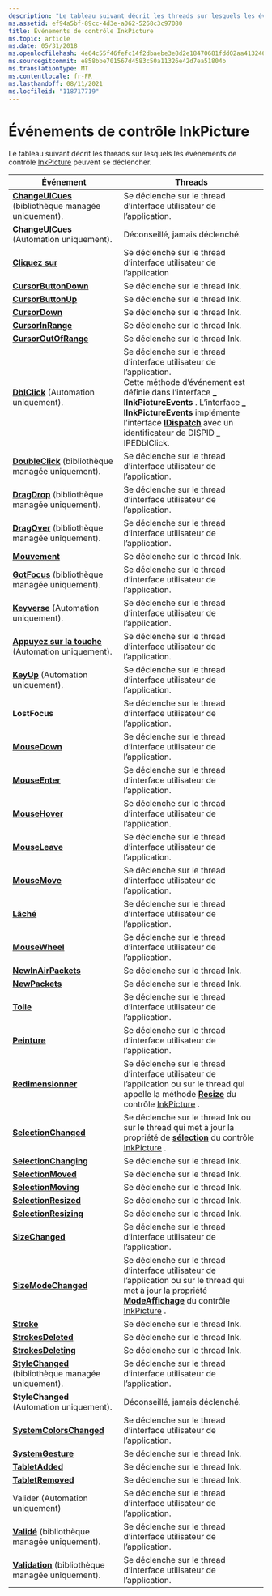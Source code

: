 ```yaml
---
description: "Le tableau suivant décrit les threads sur lesquels les événements de contrôle InkPicture peuvent se déclencher. EventThreadsChangeUICues (bibliothèque managée uniquement). Se déclenche sur le thread d’interface utilisateur de l’application. ChangeUICues (Automation uniquement). Déconseillé, jamais déclenché. ClickFires sur le threadCursorButtonDownFires d’interface utilisateur de l’application sur le thread d’entrée. CursorButtonUpFires sur le thread d’encre. CursorDownFires sur le thread d’encre. CursorInRangeFires sur le thread d’encre. CursorOutOfRangeFires sur le thread d’encre. DblClick (Automation uniquement). Se déclenche sur le thread d’interface utilisateur de l’application. Cette méthode d’événement est définie dans l' \\_ interface IInkPictureEvents. L' \\_ interface IInkPictureEvents implémente l’interface IDispatch avec un identificateur de DISPID \\_ IPEDblClick. DoubleClick (bibliothèque managée uniquement). Se déclenche sur le thread d’interface utilisateur de l’application. DragDrop (bibliothèque managée uniquement). Se déclenche sur le thread d’interface utilisateur de l’application. DragOver (bibliothèque managée uniquement). Se déclenche sur le thread d’interface utilisateur de l’application. GestureFires sur le thread d’encre. GotFocus (bibliothèque managée uniquement). Se déclenche sur le thread d’interface utilisateur de l’application. Keyverse (Automation uniquement). Se déclenche sur le thread d’interface utilisateur de l’application. Appuyez sur la touche (Automation uniquement). Se déclenche sur le thread d’interface utilisateur de l’application. KeyUp (Automation uniquement). Se déclenche sur le thread d’interface utilisateur de l’application. LostFocusFires sur le thread d’interface utilisateur de l’application. MouseDownFires sur le thread d’interface utilisateur de l’application. MouseEnterFires sur le thread d’interface utilisateur de l’application. MouseHoverFires sur le thread d’interface utilisateur de l’application. MouseLeaveFires sur le thread d’interface utilisateur de l’application. MouseMoveFires sur le thread d’interface utilisateur de l’application. MouseUpFires sur le thread d’interface utilisateur de l’application. MouseWheelFires sur le thread d’interface utilisateur de l’application. NewInAirPacketsFires sur le thread d’encre. NewPacketsFires sur le thread d’encre. PaintedFires sur le thread d’interface utilisateur de l’application. PaintingFires sur le thread d’interface utilisateur de l’application. ResizeFires sur le thread d’interface utilisateur de l’application ou sur le thread qui appelle la méthode Resize du contrôle InkPicture. SelectionChangedFires sur le thread Ink ou sur le thread qui met à jour la propriété de sélection du contrôle InkPicture. SelectionChangingFires sur le thread d’encre. SelectionMovedFires sur le thread d’encre. SelectionMovingFires sur le thread d’encre. SelectionResizedFires sur le thread d’encre. SelectionResizingFires sur le thread d’encre. SizeChangedFires sur le thread d’interface utilisateur de l’application. SizeModeChangedFires sur le thread d’interface utilisateur de l’application ou sur le thread qui met à jour la propriété ModeAffichage du contrôle InkPicture. StrokeFires sur le thread d’encre. StrokesDeletedFires sur le thread d’encre. StrokesDeletingFires sur le thread d’encre. StyleChanged (bibliothèque managée uniquement). Se déclenche sur le thread d’interface utilisateur de l’application. StyleChanged (Automation uniquement). Déconseillé, ne fires.Sysjamais temColorsChangedFires sur l’interface utilisateur de l’application thread.SystemGestureFires sur le thread d’entrée. TabletAddedFires sur le thread d’encre. TabletRemovedFires sur le thread d’encre. Validate (Automation uniquement) est déclenché sur le thread d’interface utilisateur de l’application. Validé (bibliothèque managée uniquement). Se déclenche sur le thread d’interface utilisateur de l’application. Validation (bibliothèque managée uniquement). Se déclenche sur le thread d’interface utilisateur de l’application. "
ms.assetid: ef94a5bf-89cc-4d3e-a062-5268c3c97080
title: Événements de contrôle InkPicture
ms.topic: article
ms.date: 05/31/2018
ms.openlocfilehash: 4e64c55f46fefc14f2dbaebe3e8d2e18470681fdd02aa413246fe9276d80b8cf
ms.sourcegitcommit: e858bbe701567d4583c50a11326e42d7ea51804b
ms.translationtype: MT
ms.contentlocale: fr-FR
ms.lasthandoff: 08/11/2021
ms.locfileid: "118717719"
---
```

# <a name="inkpicture-control-events"></a>Événements de contrôle InkPicture

Le tableau suivant décrit les threads sur lesquels les événements de contrôle [InkPicture](inkpicture-control-reference.md) peuvent se déclencher.



| Événement                                                                                            | Threads                                                                                                                                                                                                                                                                                            |
|--------------------------------------------------------------------------------------------------|----------------------------------------------------------------------------------------------------------------------------------------------------------------------------------------------------------------------------------------------------------------------------------------------------|
| [**ChangeUICues**](/dotnet/api/system.windows.forms.control.changeuicues?view=netcore-3.1) (bibliothèque managée uniquement). | Se déclenche sur le thread d’interface utilisateur de l’application.<br/>                                                                                                                                                                                                                                  |
| **ChangeUICues** (Automation uniquement).                                                              | Déconseillé, jamais déclenché.<br/>                                                                                                                                                                                                                                                                |
| [**Cliquez sur**](inkpicture-click.md)                                                                | Se déclenche sur le thread d’interface utilisateur de l’application<br/>                                                                                                                                                                                                                                                    |
| [**CursorButtonDown**](inkpicture-cursorbuttondown.md)                                          | Se déclenche sur le thread Ink.<br/>                                                                                                                                                                                                                                                                |
| [**CursorButtonUp**](inkpicture-cursorbuttonup.md)                                              | Se déclenche sur le thread Ink.<br/>                                                                                                                                                                                                                                                                |
| [**CursorDown**](inkpicture-cursordown.md)                                                      | Se déclenche sur le thread Ink.<br/>                                                                                                                                                                                                                                                                |
| [**CursorInRange**](inkpicture-cursorinrange.md)                                                | Se déclenche sur le thread Ink.<br/>                                                                                                                                                                                                                                                                |
| [**CursorOutOfRange**](inkpicture-cursoroutofrange.md)                                          | Se déclenche sur le thread Ink.<br/>                                                                                                                                                                                                                                                                |
| [**DblClick**](inkpicture-dblclick.md) (Automation uniquement).                                       | Se déclenche sur le thread d’interface utilisateur de l’application.<br/> Cette méthode d’événement est définie dans l’interface **\_ IInkPictureEvents** . L’interface **\_ IInkPictureEvents** implémente l’interface [**IDispatch**](/windows/win32/api/oaidl/nn-oaidl-idispatch) avec un identificateur de DISPID \_ IPEDblClick.<br/> |
| [**DoubleClick**](/dotnet/api/system.windows.forms.control.doubleclick?view=netcore-3.1) (bibliothèque managée uniquement).   | Se déclenche sur le thread d’interface utilisateur de l’application.<br/>                                                                                                                                                                                                                                                   |
| [**DragDrop**](/dotnet/api/system.windows.forms.control.dragdrop?view=netcore-3.1) (bibliothèque managée uniquement).         | Se déclenche sur le thread d’interface utilisateur de l’application.<br/>                                                                                                                                                                                                                                                   |
| [**DragOver**](/dotnet/api/system.windows.forms.control.dragenter?view=netcore-3.1) (bibliothèque managée uniquement).        | Se déclenche sur le thread d’interface utilisateur de l’application.<br/>                                                                                                                                                                                                                                                   |
| [**Mouvement**](inkpicture-gesture.md)                                                            | Se déclenche sur le thread Ink.<br/>                                                                                                                                                                                                                                                                |
| [**GotFocus**](/dotnet/api/system.windows.forms.control.gotfocus?view=netcore-3.1) (bibliothèque managée uniquement).         | Se déclenche sur le thread d’interface utilisateur de l’application.<br/>                                                                                                                                                                                                                                                   |
| [**Keyverse**](inkpicture-keydown.md) (Automation uniquement).                                         | Se déclenche sur le thread d’interface utilisateur de l’application.<br/>                                                                                                                                                                                                                                                   |
| [**Appuyez sur la touche**](inkpicture-keypress.md) (Automation uniquement).                                       | Se déclenche sur le thread d’interface utilisateur de l’application.<br/>                                                                                                                                                                                                                                                   |
| [**KeyUp**](inkpicture-keyup.md) (Automation uniquement).                                             | Se déclenche sur le thread d’interface utilisateur de l’application.<br/>                                                                                                                                                                                                                                                   |
| **LostFocus**                                                                                    | Se déclenche sur le thread d’interface utilisateur de l’application.<br/>                                                                                                                                                                                                                                                   |
| [**MouseDown**](inkpicture-mousedown.md)                                                        | Se déclenche sur le thread d’interface utilisateur de l’application.<br/>                                                                                                                                                                                                                                                   |
| [**MouseEnter**](inkpicture-mouseenter.md)                                                      | Se déclenche sur le thread d’interface utilisateur de l’application.<br/>                                                                                                                                                                                                                                                   |
| [**MouseHover**](inkpicture-mousehover.md)                                                      | Se déclenche sur le thread d’interface utilisateur de l’application.<br/>                                                                                                                                                                                                                                                   |
| [**MouseLeave**](inkpicture-mouseleave.md)                                                      | Se déclenche sur le thread d’interface utilisateur de l’application.<br/>                                                                                                                                                                                                                                                   |
| [**MouseMove**](inkpicture-mousemove.md)                                                        | Se déclenche sur le thread d’interface utilisateur de l’application.<br/>                                                                                                                                                                                                                                                   |
| [**Lâché**](inkpicture-mouseup.md)                                                            | Se déclenche sur le thread d’interface utilisateur de l’application.<br/>                                                                                                                                                                                                                                                   |
| [**MouseWheel**](inkpicture-mousewheel.md)                                                      | Se déclenche sur le thread d’interface utilisateur de l’application.<br/>                                                                                                                                                                                                                                                   |
| [**NewInAirPackets**](inkpicture-newinairpackets.md)                                            | Se déclenche sur le thread Ink.<br/>                                                                                                                                                                                                                                                                |
| [**NewPackets**](inkpicture-newpackets.md)                                                      | Se déclenche sur le thread Ink.<br/>                                                                                                                                                                                                                                                                |
| [**Toile**](inkpicture-painted.md)                                                            | Se déclenche sur le thread d’interface utilisateur de l’application.<br/>                                                                                                                                                                                                                                                   |
| [**Peinture**](inkpicture-painting.md)                                                          | Se déclenche sur le thread d’interface utilisateur de l’application.<br/>                                                                                                                                                                                                                                                   |
| [**Redimensionner**](inkpicture-resize.md)                                                              | Se déclenche sur le thread d’interface utilisateur de l’application ou sur le thread qui appelle la méthode [**Resize**](inkpicture-resize.md) du contrôle [InkPicture](inkpicture-control-reference.md) .<br/>                                                                                                              |
| [**SelectionChanged**](inkpicture-selectionchanged.md)                                          | Se déclenche sur le thread Ink ou sur le thread qui met à jour la propriété de [**sélection**](/windows/desktop/api/msinkaut/nf-msinkaut-iinkpicture-get_selection) du contrôle [InkPicture](inkpicture-control-reference.md) .<br/>                                                                                                                 |
| [**SelectionChanging**](inkpicture-selectionchanging.md)                                        | Se déclenche sur le thread Ink.<br/>                                                                                                                                                                                                                                                                |
| [**SelectionMoved**](inkpicture-selectionmoved.md)                                              | Se déclenche sur le thread Ink.<br/>                                                                                                                                                                                                                                                                |
| [**SelectionMoving**](inkpicture-selectionmoving.md)                                            | Se déclenche sur le thread Ink.<br/>                                                                                                                                                                                                                                                                |
| [**SelectionResized**](inkpicture-selectionresized.md)                                          | Se déclenche sur le thread Ink.<br/>                                                                                                                                                                                                                                                                |
| [**SelectionResizing**](inkpicture-selectionresizing.md)                                        | Se déclenche sur le thread Ink.<br/>                                                                                                                                                                                                                                                                |
| [**SizeChanged**](inkpicture-sizechanged.md)                                                    | Se déclenche sur le thread d’interface utilisateur de l’application.<br/>                                                                                                                                                                                                                                                   |
| [**SizeModeChanged**](inkpicture-sizemodechanged.md)                                            | Se déclenche sur le thread d’interface utilisateur de l’application ou sur le thread qui met à jour la propriété [**ModeAffichage**](/windows/desktop/api/msinkaut/nf-msinkaut-iinkpicture-get_sizemode) du contrôle [InkPicture](inkpicture-control-reference.md) .<br/>                                                                                                      |
| [**Stroke**](inkpicture-stroke.md)                                                              | Se déclenche sur le thread Ink.<br/>                                                                                                                                                                                                                                                                |
| [**StrokesDeleted**](inkpicture-strokesdeleted.md)                                              | Se déclenche sur le thread Ink.<br/>                                                                                                                                                                                                                                                                |
| [**StrokesDeleting**](inkpicture-strokesdeleting.md)                                            | Se déclenche sur le thread Ink.<br/>                                                                                                                                                                                                                                                                |
| [**StyleChanged**](/dotnet/api/system.windows.forms.control.stylechanged?view=netcore-3.1) (bibliothèque managée uniquement). | Se déclenche sur le thread d’interface utilisateur de l’application.<br/>                                                                                                                                                                                                                                                   |
| **StyleChanged** (Automation uniquement).                                                              | Déconseillé, jamais déclenché.<br/>                                                                                                                                                                                                                                                                |
| [**SystemColorsChanged**](inkpicture-systemcolorschanged.md)                                    | Se déclenche sur le thread d’interface utilisateur de l’application.<br/>                                                                                                                                                                                                                                                   |
| [**SystemGesture**](inkpicture-systemgesture.md)                                                | Se déclenche sur le thread Ink.<br/>                                                                                                                                                                                                                                                                |
| [**TabletAdded**](inkpicture-tabletadded.md)                                                    | Se déclenche sur le thread Ink.<br/>                                                                                                                                                                                                                                                                |
| [**TabletRemoved**](inkpicture-tabletremoved.md)                                                | Se déclenche sur le thread Ink.<br/>                                                                                                                                                                                                                                                                |
| Valider (Automation uniquement)                                                                       | Se déclenche sur le thread d’interface utilisateur de l’application.<br/>                                                                                                                                                                                                                                                   |
| [**Validé**](/dotnet/api/system.windows.forms.control.validated?view=netcore-3.1) (bibliothèque managée uniquement).       | Se déclenche sur le thread d’interface utilisateur de l’application.<br/>                                                                                                                                                                                                                                                   |
| [**Validation**](/dotnet/api/system.windows.forms.control.validating?view=netcore-3.1) (bibliothèque managée uniquement).     | Se déclenche sur le thread d’interface utilisateur de l’application.<br/>                                                                                                                                                                                                                                                   |



 

 

